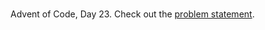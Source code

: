 #

Advent of Code, Day 23. Check out the [problem statement](https://adventofcode.com/2018/day/23).

